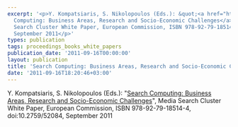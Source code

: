 ```yaml
---
excerpt: '<p>Y. Kompatsiaris, S. Nikolopoulos (Eds.): &quot;<a href="http://dx.doi.org/10.2759/52084">Search
  Computing: Business Areas, Research and Socio-Economic Challenges</a>&quot;, Media
  Search Cluster White Paper, European Commission, ISBN 978-92-79-18514-4, doi:10.2759/52084,
  September 2011</p>'
types: publication
tags: proceedings_books_white_papers
publication_date: '2011-09-16T00:00:00'
layout: publication
title: 'Search Computing: Business Areas, Research and Socio-Economic Challenges'
date: '2011-09-16T18:20:46+03:00'
---
```

<p>Y. Kompatsiaris, S. Nikolopoulos (Eds.): &quot;<a href="http://dx.doi.org/10.2759/52084">Search Computing: Business Areas, Research and Socio-Economic Challenges</a>&quot;, Media Search Cluster White Paper, European Commission, ISBN 978-92-79-18514-4, doi:10.2759/52084, September 2011</p>
